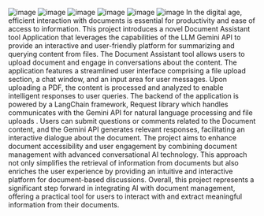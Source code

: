 ![image](https://github.com/user-attachments/assets/0952d955-fbec-460f-a1cb-d09fb025d8e0)
![image](https://github.com/user-attachments/assets/2c4d3993-98a5-47b7-ba0b-1c0213939dfc)
![image](https://github.com/user-attachments/assets/77d470a7-5b2b-49c2-80a3-4fc2867a3563)
![image](https://github.com/user-attachments/assets/71724f0f-b54f-42a8-81aa-77b2bc8b32e7)
![image](https://github.com/user-attachments/assets/44f5c822-b678-4c9a-bbf6-3df3042c1bd5)
![image](https://github.com/user-attachments/assets/3ead803e-70f3-4756-8403-dcd137afb972)
In the digital age, efficient interaction with documents is essential for productivity and ease of access to information. This project introduces a novel Document Assistant tool Application that leverages the capabilities of the LLM Gemini API to provide an interactive and user-friendly platform for summarizing and querying content from files.
The Document Assistant tool allows users to upload document and engage in conversations about the content. The application features a streamlined user interface comprising a file upload section, a chat window, and an input area for user messages. Upon uploading a PDF, the content is processed and analyzed to enable intelligent responses to user queries.
The backend of the application is powered by a LangChain framework, Request library which handles communicates with the Gemini API for natural language processing and file uploads . Users can submit questions or comments related to the Document content, and the Gemini API generates relevant responses, facilitating an interactive dialogue about the document.
The project aims to enhance document accessibility and user engagement by combining document management with advanced conversational AI technology. This approach not only simplifies the retrieval of information from documents but also enriches the user experience by providing an intuitive and interactive platform for document-based discussions.
Overall, this project represents a significant step forward in integrating AI with document management, offering a practical tool for users to interact with and extract meaningful information from their documents.
